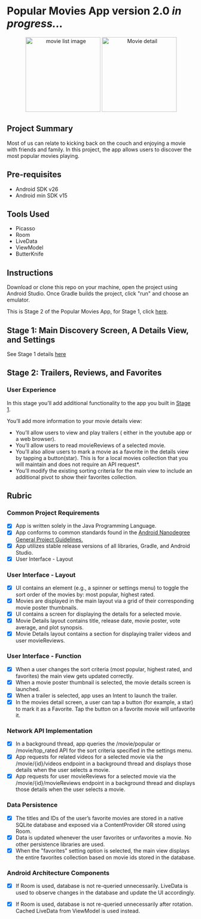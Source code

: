 # Popular Movies App version 2.0 *in progress...*


<p align="center"><img src="https://cdn.rawgit.com/bruno78/popular-movies-app/5b33a0a7/screenshots/Screen%20Shot%202018-05-28%20at%2011.52.18%20AM.png" width="200" alt="movie list image"> <img src="https://cdn.rawgit.com/bruno78/popular-movies-app/5b33a0a7/screenshots/Screen%20Shot%202018-05-28%20at%2011.51.41%20AM.png" width="200" alt="Movie detail"></p>

## Project Summary

Most of us can relate to kicking back on the couch and enjoying a movie with friends and family.
In this project, the app allows users to discover the most popular movies playing.

## Pre-requisites

* Android SDK v26
* Android min SDK v15

## Tools Used 

* Picasso 
* Room
* LiveData
* ViewModel 
* ButterKnife 

## Instructions

Download or clone this repo on your machine, open the project using Android Studio. Once Gradle builds
the project, click "run" and choose an emulator.

This is Stage 2 of the Popular Movies App, for Stage 1, click [here](https://github.com/bruno78/popular-movies-app).

## Stage 1: Main Discovery Screen, A Details View, and Settings

See Stage 1 details [here](https://github.com/bruno78/popular-movies-app)

## Stage 2: Trailers, Reviews, and Favorites 

### User Experience

In this stage you’ll add additional functionality to the app you built in [Stage 1](https://github.com/bruno78/popular-movies-app).

You’ll add more information to your movie details view:

* You’ll allow users to view and play trailers ( either in the youtube app or a web browser).
* You’ll allow users to read movieReviews of a selected movie.
* You’ll also allow users to mark a movie as a favorite in the details view by tapping a button(star). This is for a local movies collection that you will maintain and does not require an API request*.
* You’ll modify the existing sorting criteria for the main view to include an additional pivot to show their favorites collection.

## Rubric

### Common Project Requirements

- [x] App is written solely in the Java Programming Language.
- [x] App conforms to common standards found in the [Android Nanodegree General Project Guidelines.](http://udacity.github.io/android-nanodegree-guidelines/core.html)
- [x] App utilizes stable release versions of all libraries, Gradle, and Android Studio.
- [x] User Interface - Layout

### User Interface - Layout

- [x] UI contains an element (e.g., a spinner or settings menu) to toggle the sort order of the movies by: most popular, highest rated.
- [x] Movies are displayed in the main layout via a grid of their corresponding movie poster thumbnails.
- [x] UI contains a screen for displaying the details for a selected movie.
- [x] Movie Details layout contains title, release date, movie poster, vote average, and plot synopsis.
- [x] Movie Details layout contains a section for displaying trailer videos and user movieReviews.

### User Interface - Function

- [x] When a user changes the sort criteria (most popular, highest rated, and favorites) the main view gets updated correctly.
- [x] When a movie poster thumbnail is selected, the movie details screen is launched.
- [x] When a trailer is selected, app uses an Intent to launch the trailer.
- [x] In the movies detail screen, a user can tap a button (for example, a star) to mark it as a Favorite. Tap the button on a favorite movie will unfavorite it.

### Network API Implementation

- [x] In a background thread, app queries the /movie/popular or /movie/top_rated API for the sort criteria specified in the settings menu.
- [x] App requests for related videos for a selected movie via the /movie/{id}/videos endpoint in a background thread and displays those details when the user selects a movie.
- [x] App requests for user movieReviews for a selected movie via the /movie/{id}/movieReviews endpoint in a background thread and displays those details when the user selects a movie.

### Data Persistence

- [x] The titles and IDs of the user’s favorite movies are stored in a native SQLite database and exposed via a ContentProvider OR stored using Room.
- [x] Data is updated whenever the user favorites or unfavorites a movie. No other persistence libraries are used.
- [x] When the "favorites" setting option is selected, the main view displays the entire favorites collection based on movie ids stored in the database.

### Android Architecture Components

- [x] If Room is used, database is not re-queried unnecessarily. LiveData is used to observe changes in the database and update the UI accordingly.
- [x] If Room is used, database is not re-queried unnecessarily after rotation. Cached LiveData from ViewModel is used instead.



